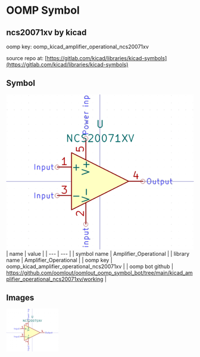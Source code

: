 # OOMP Symbol  
## ncs20071xv  by kicad  
  
oomp key: oomp_kicad_amplifier_operational_ncs20071xv  
  
source repo at: [https://gitlab.com/kicad/libraries/kicad-symbols](https://gitlab.com/kicad/libraries/kicad-symbols)  
## Symbol  
  
[![working.png](working_600.png)](working.png)  
| name | value | 
| --- | --- | 
| symbol name | Amplifier_Operational | 
| library name | Amplifier_Operational | 
| oomp key | oomp_kicad_amplifier_operational_ncs20071xv | 
| oomp bot github | https://github.com/oomlout/oomlout_oomp_symbol_bot/tree/main/kicad_amplifier_operational_ncs20071xv/working | 
## Images  
  
[![working.png](working_140.png)](working.png)  
